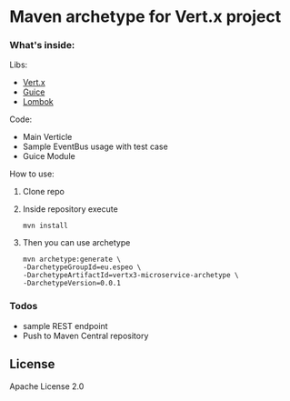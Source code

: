 # Maven archetype for Vert.x project

### What's inside:

Libs:

- [Vert.x](http://vertx.io/)
- [Guice](https://github.com/google/guice)
- [Lombok](https://projectlombok.org/)

Code:

- Main Verticle
- Sample EventBus usage with test case
- Guice Module


How to use:

1. Clone repo
2. Inside repository execute

    ```
    mvn install
    ```
3. Then you can use archetype

    ```
    mvn archetype:generate \
    -DarchetypeGroupId=eu.espeo \
    -DarchetypeArtifactId=vertx3-microservice-archetype \
    -DarchetypeVersion=0.0.1
    ```

### Todos

  - sample REST endpoint
  - Push to Maven Central repository
 
License
----
Apache License 2.0
